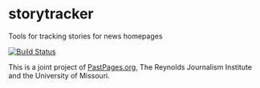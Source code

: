 storytracker
============

Tools for tracking stories for news homepages

[![Build Status](https://travis-ci.org/pastpages/storytracker.svg?branch=master)](https://travis-ci.org/pastpages/storytracker)

This is a joint project of [PastPages.org](http://pastpages.org), The Reynolds Journalism Institute and the University of Missouri.
